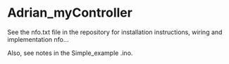 # Adrian_myController



See the nfo.txt file in the repository for installation instructions, wiring and implementation nfo… 

Also, see notes in the Simple_example .ino.





